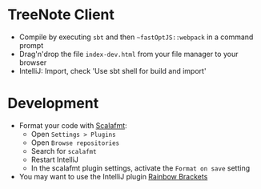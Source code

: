 # TreeNote Client

- Compile by executing `sbt` and then `~fastOptJS::webpack` in a command prompt
- Drag'n'drop the file `index-dev.html` from your file manager to your browser
- IntelliJ: Import, check 'Use sbt shell for build and import'


# Development

- Format your code with [Scalafmt](http://scalameta.org/scalafmt/):
	- Open `Settings > Plugins`
    - Open `Browse repositories`
    - Search for `scalafmt`
    - Restart IntelliJ
    - In the scalafmt plugin settings, activate the `Format on save` setting
- You may want to use the IntelliJ plugin [Rainbow Brackets](https://plugins.jetbrains.com/plugin/10080-rainbow-brackets)
